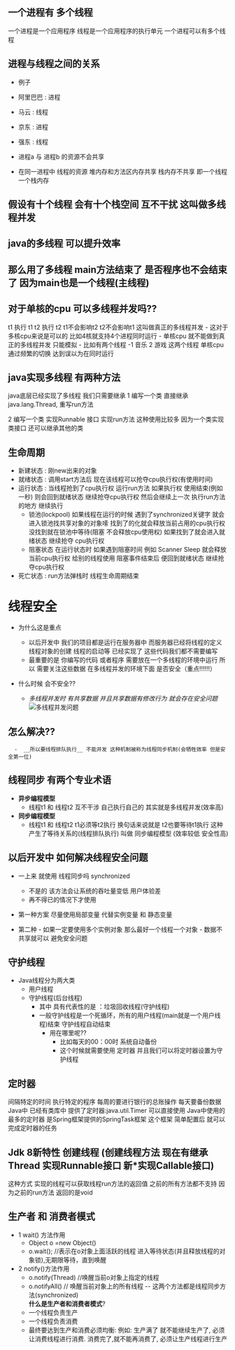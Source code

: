 ## 一个进程有 多个线程

 一个进程是一个应用程序
 线程是一个应用程序的执行单元
 一个进程可以有多个线程
 
## 进程与线程之间的关系
 -  例子
  -  阿里巴巴 : 进程
  -  马云 : 线程
    
 - 京东 : 进程
  - 强东 : 线程
   
  - 进程a 与 进程b 的资源不会共享
   
  - 在同一进程中 线程的资源 堆内存和方法区内存共享 栈内存不共享 即一个线程一个栈内存
   
 
## 假设有十个线程 会有十个栈空间 互不干扰 这叫做多线程并发

## java的多线程 可以提升效率

## 那么用了多线程 main方法结束了 是否程序也不会结束了 因为main也是一个线程(主线程)

## 对于单核的cpu 可以多线程并发吗??

   t1 执行 t1
   t2 执行 t2
   t1不会影响t2 t2不会影响t1 这叫做真正的多线程并发 
    - 这对于多核cpu来说是可以的 比如4核就支持4个进程同时运行
    - 单核cpu 就不能做到真正的多线程并发 只能模拟
       - 比如有两个线程
         -1 音乐 2 游戏  这两个线程 单核cpu通过频繁的切换 达到误以为在同时运行
   
## java实现多线程 有两种方法
   java底层已经实现了多线程 我们只需要继承
1 编写一个类 直接继承 java.lang.Thread, 重写run方法

2 编写一个类 实现Runnable 接口 实现run方法 这种使用比较多 因为一个类实现类接口 还可以继承其他的类 


## 生命周期
- 新建状态 : 刚new出来的对象
- 就绪状态 : 调用start方法后 现在该线程可以抢夺cpu执行权(有使用时间) 
- 运行状态 : 当线程抢到了cpu执行权 运行run方法 如果执行权
使用结束(例如一秒) 则会回到就绪状态 继续抢夺cpu执行权 然后会继续上一次
  执行run方法的地方 继续执行
  - 锁池(lockpool) 如果线程在运行的时候 遇到了synchronized关键字 就会进入锁池找共享对象的对象嗦
    找到了的化就会释放当前占用的cpu执行权 没找到就在锁池中等待(阻塞 不会释放cpu使用权) 如果找到了就会进入就绪状态 继续抢夺
    cpu执行权
  - 阻塞状态 在运行状态时 如果遇到阻塞时间 例如 Scanner Sleep 就会释放当前cpu执行权 给别的线程使用
   阻塞事件结束后 便回到就绪状态 继续抢夺cpu执行权
- 死亡状态 : run方法弹栈时 线程生命周期结束  


# 线程安全
 - 为什么这是重点
   -  以后开发中 我们的项目都是运行在服务器中 而服务器已经将线程的定义 线程对象的创建
      线程的启动等 已经实现了 这些代码我们都不需要编写
   - 最重要的是 你编写的代码   或者程序 需要放在一个多线程的环境中运行
     所以 需要关注这些数据 在多线程并发的环境下面 是否安全（重点!!!!!!）
     
 - 什么时候 会不安全??
   -  *多线程并发时 有共享数据 并且共享数据有修改行为 就会存在安全问题*
      ![多线程并发问题](D:\java\多线程\多线程并发时的安全问题.png "多线程并发问题")

      
  ## 怎么解决??
      -  __所以要线程排队执行__ 不能并发 这种机制被称为线程同步机制(会牺牲效率 但是安全第一位)


## 线程同步 有两个专业术语
 - __异步编程模型__ 
    - 线程t1 和 线程t2 互不干涉 自己执行自己的 其实就是多线程并发(效率高)
 - __同步编程模型__
    - 线程t1 和 线程t2 t1必须等t2执行 换句话来说就是 t2也要等待t1执行
      这种产生了等待关系的(线程排队执行) 叫做 同步编程模型 (效率较低 安全性高)

## 以后开发中 如何解决线程安全问题

  - 一上来 就使用 线程同步吗 synchronized
     - 不是的 该方法会让系统的吞吐量变低 用户体验差 
     - 再不得已的情况下才使用
    
  - 第一种方案
    尽量使用局部变量 代替实例变量 和 静态变量
    
   - 第二种 
    - 如果一定要使用多个实例对象 那么最好一个线程一个对象 
    - 数据不共享就可以 避免安全问题
     

## 守护线程
   - Java线程分为两大类
      - 用户线程
      - 守护线程(后台线程)
        - 其中 具有代表性的是 ：垃圾回收线程(守护线程)
        - 一般守护线程是一个死循环，所有的用户线程(main就是一个用户线程)结束 守护线程自动结束
           - 用在哪里呢??  
             - 比如每天的00：00时 系统自动备份
             - 这个时候就需要使用 定时器 并且我们可以将定时器设置为守护线程
              
    
    
## 定时器 
   间隔特定的时间 执行特定的程序
      每周的要进行银行的总账操作
      每天要备份数据
   Java中 已经有类库中 提供了定时器:java.util.Timer 可以直接使用
   Java中使用的最多的定时器 是Spring框架提供的SpringTask框架
   这个框架 简单配置后 就可以完成定时器的任务
   
## Jdk 8新特性 创建线程 (创建线程方法 现在有继承Thread 实现Runnable接口 新*实现Callable接口)
这种方式 实现的线程可以获取线程run方法的返回值
之前的所有方法都不支持 因为之前的run方法 返回的是void

## 生产者 和 消费者模式 
- 1 wait() 方法作用
  - Object o =new Object()
  - o.wait(); //表示在o对象上面活跃的线程 进入等待状态(并且释放线程的对象锁),无期限等待，直到唤醒
- 2 notify()方法作用
    - o.notify(Thread) //唤醒当前o对象上指定的线程
    - o.notifyAll() // 唤醒当前对象上的所有线程
-- 这两个方法都是线程同步方法(synchronized)    
__什么是生产者和消费者模式__?
  - 一个线程负责生产
  - 一个线程负责消费
  - 最终要达到生产和消费必须均衡:
    例如:
        生产满了 就不能继续生产了,
        必须让消费线程进行消费.
        消费完了,就不能再消费了,
        必须让生产线程进行生产